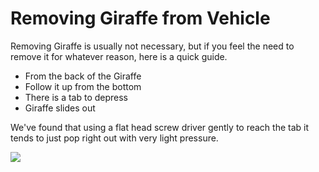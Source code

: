 # Removing Giraffe from Vehicle

Removing Giraffe is usually not necessary, but if you feel the need to remove it for whatever reason, here is a quick guide.

* From the back of the Giraffe
* Follow it up from the bottom
* There is a tab to depress
* Giraffe slides out

We've found that using a flat head screw driver gently to reach the tab it tends to just pop right out with very light pressure.

![](../../../.gitbook/assets/image%20%282%29.png)

